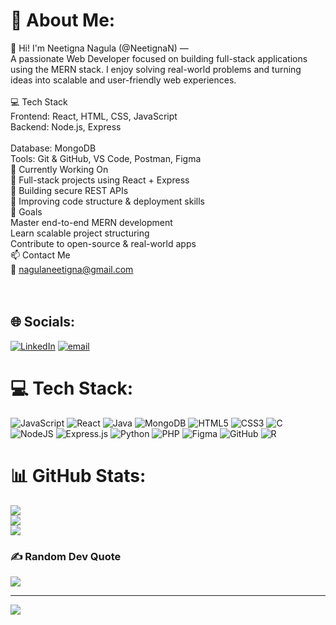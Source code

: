 # 💫 About Me:
👋 Hi! I'm Neetigna Nagula (@NeetignaN) —<br>A passionate Web Developer focused on building full-stack applications using the MERN stack. I enjoy solving real-world problems and turning ideas into scalable and user-friendly web experiences.<br><br>💻 Tech Stack<br>Frontend: React, HTML, CSS, JavaScript<br>Backend: Node.js, Express<br><br>Database: MongoDB<br>Tools: Git & GitHub, VS Code, Postman, Figma<br>🚀 Currently Working On<br>🔄 Full-stack projects using React + Express<br>🔐 Building secure REST APIs<br>🧩 Improving code structure & deployment skills<br>🎯 Goals<br>Master end-to-end MERN development<br>Learn scalable project structuring<br>Contribute to open-source & real-world apps<br>📫 Contact Me<br>📧 nagulaneetigna@gmail.com<br><br><br>


## 🌐 Socials:
[![LinkedIn](https://img.shields.io/badge/LinkedIn-%230077B5.svg?logo=linkedin&logoColor=white)](https://linkedin.com/in/nagula-neetigna) [![email](https://img.shields.io/badge/Email-D14836?logo=gmail&logoColor=white)](mailto:nagulaneetigna@gmail.com) 

# 💻 Tech Stack:
![JavaScript](https://img.shields.io/badge/javascript-%23323330.svg?style=for-the-badge&logo=javascript&logoColor=%23F7DF1E)  ![React](https://img.shields.io/badge/react-%2320232a.svg?style=for-the-badge&logo=react&logoColor=%2361DAFB)  ![Java](https://img.shields.io/badge/java-%23ED8B00.svg?style=for-the-badge&logo=openjdk&logoColor=white) ![MongoDB](https://img.shields.io/badge/MongoDB-%234ea94b.svg?style=for-the-badge&logo=mongodb&logoColor=white) ![HTML5](https://img.shields.io/badge/html5-%23E34F26.svg?style=for-the-badge&logo=html5&logoColor=white) ![CSS3](https://img.shields.io/badge/css3-%231572B6.svg?style=for-the-badge&logo=css3&logoColor=white) ![C](https://img.shields.io/badge/c-%2300599C.svg?style=for-the-badge&logo=c&logoColor=white) ![NodeJS](https://img.shields.io/badge/node.js-6DA55F?style=for-the-badge&logo=node.js&logoColor=white)  ![Express.js](https://img.shields.io/badge/express.js-%23404d59.svg?style=for-the-badge&logo=express&logoColor=%2361DAFB) ![Python](https://img.shields.io/badge/python-3670A0?style=for-the-badge&logo=python&logoColor=ffdd54)  ![PHP](https://img.shields.io/badge/php-%23777BB4.svg?style=for-the-badge&logo=php&logoColor=white) ![Figma](https://img.shields.io/badge/figma-%23F24E1E.svg?style=for-the-badge&logo=figma&logoColor=white) ![GitHub](https://img.shields.io/badge/github-%23121011.svg?style=for-the-badge&logo=github&logoColor=white) ![R](https://img.shields.io/badge/r-%23276DC3.svg?style=for-the-badge&logo=r&logoColor=white) 
# 📊 GitHub Stats:
![](https://github-readme-stats.vercel.app/api?username=NeetignaN&theme=dark&hide_border=false&include_all_commits=true&count_private=true)<br/>
![](https://nirzak-streak-stats.vercel.app/?user=NeetignaN&theme=dark&hide_border=false)<br/>
![](https://github-readme-stats.vercel.app/api/top-langs/?username=NeetignaN&theme=dark&hide_border=false&include_all_commits=true&count_private=true&layout=compact)

### ✍️ Random Dev Quote
![](https://quotes-github-readme.vercel.app/api?type=horizontal&theme=radical)

---
[![](https://visitcount.itsvg.in/api?id=NeetignaN&icon=2&color=12)](https://visitcount.itsvg.in)

<!-- Proudly created with GPRM ( https://gprm.itsvg.in ) -->
